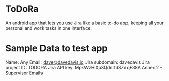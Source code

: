 # ToDoRa
An android app that lets you use Jira like a basic to-do app, keeping
all your personal and work tasks in one interface.

# Sample Data to test app
Name: Any
Email: dave@davedavis.io
Jira subdomain: davedavis
Jira project ID: TODORA
Jira API key: MpkWzHiXp3QdnrtdSZdqF38A
Annex 2 - Supervisor Emails



